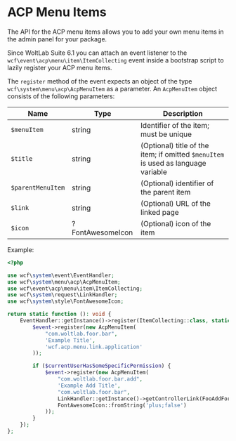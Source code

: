 # ACP Menu Items

The API for the ACP menu items allows you to add your own menu items in the admin panel for your package.

Since WoltLab Suite 6.1 you can attach an event listener to the `wcf\event\acp\menu\item\ItemCollecting` event inside a bootstrap script to lazily register your ACP menu items.

The `register` method of the event expects an object of the type `wcf\system\menu\acp\AcpMenuItem` as a parameter. An `AcpMenuItem` object consists of the following parameters:

| Name | Type | Description |
|------|------|-------------|
| `$menuItem` | string | Identifier of the item; must be unique |
| `$title` | string | (Optional) title of the item; if omitted `$menuItem` is used as language variable |
| `$parentMenuItem` | string | (Optional) identifier of the parent item |
| `$link` | string | (Optional) URL of the linked page |
| `$icon` | ?FontAwesomeIcon | (Optional) icon of the item |

Example:

```php
<?php

use wcf\system\event\EventHandler;
use wcf\system\menu\acp\AcpMenuItem;
use wcf\event\acp\menu\item\ItemCollecting;
use wcf\system\request\LinkHandler;
use wcf\system\style\FontAwesomeIcon;

return static function (): void {
    EventHandler::getInstance()->register(ItemCollecting::class, static function (ItemCollecting $event) {
        $event->register(new AcpMenuItem(
            "com.woltlab.foor.bar",
            'Example Title',
            'wcf.acp.menu.link.application'
        ));

        if ($currentUserHasSomeSpecificPermission) {
            $event->register(new AcpMenuItem(
                "com.woltlab.foor.bar.add",
                'Example Add Title',
                "com.woltlab.foor.bar",
                LinkHandler::getInstance()->getControllerLink(FooAddForm::class),
                FontAwesomeIcon::fromString('plus;false')
            ));
        }
    });
};
```
